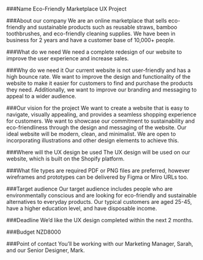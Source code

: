 ###Name
Eco-Friendly Marketplace UX Project

###About our company
We are an online marketplace that sells eco-friendly and sustainable products such as reusable straws, bamboo toothbrushes, and eco-friendly cleaning supplies. We have been in business for 2 years and have a customer base of 10,000+ people.

###What do we need
We need a complete redesign of our website to improve the user experience and increase sales.

###Why do we need it
Our current website is not user-friendly and has a high bounce rate. We want to improve the design and functionality of the website to make it easier for customers to find and purchase the products they need. Additionally, we want to improve our branding and messaging to appeal to a wider audience.

###Our vision for the project
We want to create a website that is easy to navigate, visually appealing, and provides a seamless shopping experience for customers. We want to showcase our commitment to sustainability and eco-friendliness through the design and messaging of the website. Our ideal website will be modern, clean, and minimalist. We are open to incorporating illustrations and other design elements to achieve this.

###Where will the UX design be used
The UX design will be used on our website, which is built on the Shopify platform.

###What file types are required
PDF or PNG files are preferred, however wireframes and prototypes can be delivered by Figma or Miro URLs too.

###Target audience
Our target audience includes people who are environmentally conscious and are looking for eco-friendly and sustainable alternatives to everyday products. Our typical customers are aged 25-45, have a higher education level, and have disposable income.

###Deadline
We’d like the UX design completed within the next 2 months.

###Budget
NZD8000

###Point of contact
You’ll be working with our Marketing Manager, Sarah, and our Senior Designer, Mark.
